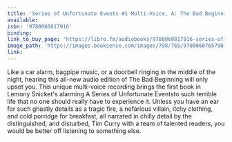 ```yaml
---
title: 'Series of Unfortunate Events #1 Multi-Voice, A: The Bad Beginning (AUDIO)'
available:
isbn: '9780060817916'
binding:
link_to_buy_page: 'https://libro.fm/audiobooks/9780060817916-series-of-unfortunate-events-1-multi-voice-a-the-bad-beginning-abridged?bookstore=brooklinebooksmith'
image_path: 'https://images.booksense.com/images/798/765/9780060765798.jpg'
link:
---
```



Like a car alarm, bagpipe music, or a doorbell ringing in the middle of the night, hearing this all-new audio edition of The Bad Beginning will only upset you. This unique multi-voice recording brings the first book in Lemony Snicket's alarming A Series of Unfortunate Eventsto such terrible life that no one should really have to experience it. Unless you have an ear for such ghastly details as a tragic fire, a nefarious villain, itchy clothing, and cold porridge for breakfast, all narrated in chilly detail by the distinguished, and disturbed, Tim Curry with a team of talented readers, you would be better off listening to something else.